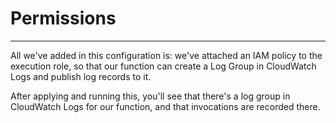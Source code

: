 # Permissions
---

All we've added in this configuration is: we've attached an IAM policy to the execution
role, so that our function can create a Log Group in CloudWatch Logs and publish log 
records to it.

After applying and running this, you'll see that there's a log group in CloudWatch Logs
for our function, and that invocations are recorded there.
